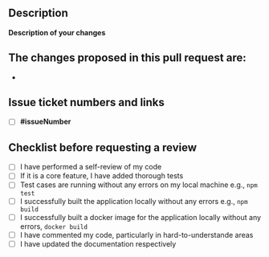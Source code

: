 
## Description

__Description of your changes__

The changes proposed in this pull request are:
- 
- 

## Issue ticket numbers and links
- [ ] __#issueNumber__

## Checklist before requesting a review
- [ ] I have performed a self-review of my code
- [ ] If it is a core feature, I have added thorough tests
- [ ] Test cases are running without any errors on my local machine e.g., `npm test` 
- [ ] I successfully built the application locally without any errors e.g., `npm build` 
- [ ] I successfully built a docker image for the application locally without any errors, `docker build`
- [ ] I have commented my code, particularly in hard-to-understande areas
- [ ] I have updated the documentation respectively